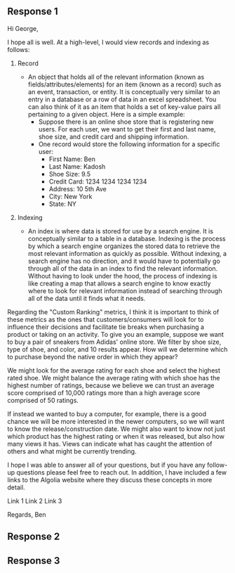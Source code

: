 ## Response 1
Hi George, 

I hope all is well. At a high-level, I would view records and indexing as follows:
  1. Record 
      - An object that holds all of the relevant information (known as fields/attributes/elements) for an item (known as a record) such as an event, transaction, or entity. It is conceptually very similar to an entry in a database or a row of data in an excel spreadsheet. You can also think of it as an item that holds a set of key-value pairs all pertaining to a given object. Here is a simple example: 
        - Suppose there is an online shoe store that is registering new users. For each user, we want to get their first and last name, shoe size, and credit card and shipping information. 
        - One record would store the following information for a specific user:
          - First Name: Ben
          - Last Name: Kadosh
          - Shoe Size: 9.5
          - Credit Card: 1234 1234 1234 1234
          - Address: 10 5th Ave
          - City: New York
          - State: NY

  2. Indexing
      - An index is where data is stored for use by a search engine. It is conceptually similar to a table in a database. Indexing is the process by which a search engine organizes the stored data to retrieve the most relevant information as quickly as possible. Without indexing, a search engine has no direction, and it would have to potentially go through all of the data in an index to find the relevant information. Without having to look under the hood, the process of indexing is like creating a map that allows a search engine to know exactly where to look for relevant information instead of searching through all of the data until it finds what it needs.
    
Regarding the "Custom Ranking" metrics, I think it is important to think of these metrics as the ones that customers/consumers will look for to influence their decisions and facilitate tie breaks when purchasing a product or taking on an activity. To give you an example, suppose we want to buy a pair of sneakers from Adidas' online store. We filter by shoe size, type of shoe, and color, and 10 results appear. How will we determine which to purchase beyond the native order in which they appear?

We might look for the average rating for each shoe and select the highest rated shoe. We might balance the average rating with which shoe has the highest number of ratings, because we believe we can trust an average score comprised of 10,000 ratings more than a high average score comprised of 50 ratings. 

If instead we wanted to buy a computer, for example, there is a good chance we will be more interested in the newer computers, so we will want to know the release/construction date. We might also want to know not just which product has the highest rating or when it was released, but also how many views it has. Views can indicate what has caught the attention of others and what might be currently trending. 

I hope I was able to answer all of your questions, but if you have any follow-up questions please feel free to reach out. In addition, I have included a few links to the Algolia website where they discuss these concepts in more detail. 

Link 1
Link 2
Link 3 

Regards,
Ben


## Response 2
## Response 3
